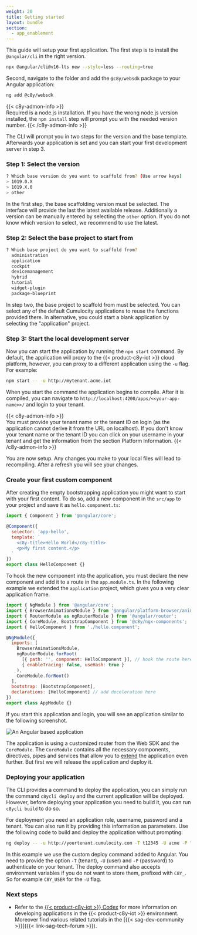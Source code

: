 ```yaml
---
weight: 20
title: Getting started
layout: bundle
section:
  - app_enablement
---
```


This guide will setup your first application. The first step is to install the `@angular/cli` in the right version.


```bash
npx @angular/cli@v16-lts new --style=less --routing=true
```

Second, navigate to the folder and add the `@c8y/websdk` package to your Angular application:

```bash
ng add @c8y/websdk
```


{{< c8y-admon-info >}}  
Required is a node.js installation. If you have the wrong node.js version installed, the `npm install` step will prompt you with the needed version number.
{{< /c8y-admon-info >}}

The CLI will prompt you in two steps for the version and the base template. Afterwards your application is set and you can start your first development server in step 3.

### Step 1: Select the version

```bash
? Which base version do you want to scaffold from? (Use arrow keys)
> 1019.0.X
> 1019.X.0
> other
```

In the first step, the base scaffolding version must be selected. The interface will provide the
last the latest available release. Additionally a version can be manually entered by selecting the
`other` option. If you do not know which version to select, we recommend to use the latest.

### Step 2: Select the base project to start from

```bash
? Which base project do you want to scaffold from?
  administration
  application
  cockpit
  devicemanagement
  hybrid
  tutorial
  widget-plugin
  package-blueprint
```

In step two, the base project to scaffold from must be selected. You can select any of the default
Cumulocity applications to reuse the functions provided there. In alternative, you could start a
blank application by selecting the "application" project.

### Step 3: Start the local development server

Now you can start the application by running the `npm start` command. By default, the
application will proxy to the {{< product-c8y-iot >}} cloud platform, however, you can proxy to a different
application using the `-u` flag. For example:

```bash
npm start -- -u http://mytenant.acme.iot
```

When you start the command the application begins to compile. After it is compiled, you can navigate to
`http://localhost:4200/apps/<<your-app-name>>/` and login to your tenant.

{{< c8y-admon-info >}}  
You must provide your tenant name or the tenant ID on login (as the application cannot derive it from the URL on localhost). If you don't know your tenant name or the tenant ID you can click on your username in your tenant and get the information from the section Platform Information.
{{< /c8y-admon-info >}}  

You are now setup. Any changes you make to your local files will lead to recompiling. After a
refresh you will see your changes.

### Create your first custom component

After creating the empty bootstrapping application you might want to start with your first content.
To do so, add a new component in the `src/app` to your project and save it as `hello.component.ts`:

```javascript
import { Component } from '@angular/core';

@Component({
  selector: 'app-hello',
  template: `
    <c8y-title>Hello World</c8y-title>
    <p>My first content.</p>
  `
})
export class HelloComponent {}
```

To hook the new component into the application, you must declare the new component and add it to
a route in the `app.module.ts`. In the following example we extended the `application` project,
which gives you a very clear application frame.

```javascript
import { NgModule } from '@angular/core';
import { BrowserAnimationsModule } from '@angular/platform-browser/animations';
import { RouterModule as ngRouterModule } from '@angular/router';
import { CoreModule, BootstrapComponent } from '@c8y/ngx-components';
import { HelloComponent } from './hello.component';

@NgModule({
  imports: [
    BrowserAnimationsModule,
    ngRouterModule.forRoot(
      [{ path: '', component: HelloComponent }], // hook the route here
      { enableTracing: false, useHash: true }
    ),
    CoreModule.forRoot()
  ],
  bootstrap: [BootstrapComponent],
  declarations: [HelloComponent] // add deceleration here
})
export class AppModule {}
```

If you start this application and login, you will see an application similar to the following
screenshot.

![An Angular based application](/images/web-sdk/hello-world-example.png)

The application is using a customized router from the Web SDK and the `CoreModule`. The `CoreModule`
contains all the necessary components, directives, pipes and services that allow you to
[extend](#/getting-started/guides/extension-points) the application even further. But first we will
release the application and deploy it.

### Deploying your application

The CLI provides a command to deploy the application, you can simply run the command `c8ycli deploy`
and the current application will be deployed. However, before deploying your application you need to
build it, you can run `c8ycli build` to do so.

For deployment you need an application role, username, password and a tenant. You can also run it by
providing this information as parameters. Use the following code to build and deploy the application
without prompting:

```bash
ng deploy -- -u http://yourtenant.cumulocity.com -T t12345 -U acme -P "*******"
```

In this example we use the custom deploy command added to Angular. You need to provide the option
`-T` (tenant), `-U` (user) and `-P` (password) to authenticate on your tenant. The deploy command
also accepts environment variables if you do not want to store them, prefixed with `C8Y_`. So for
example `C8Y_USER` for the `-U` flag.

### Next steps

- Refer to the [{{< product-c8y-iot >}} Codex](https://styleguide.cumulocity.com/apps/codex/#/) for more information on developing applications in the {{< product-c8y-iot >}} environment. Moreover find various related tutorials in the [{{< sag-dev-community >}}]({{< link-sag-tech-forum >}}).

